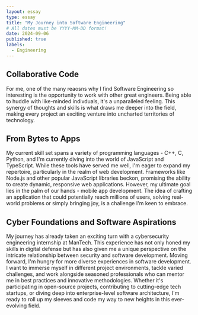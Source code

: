 ```yaml
---
layout: essay
type: essay
title: "My Journey into Software Engineering"
# All dates must be YYYY-MM-DD format!
date: 2024-09-06
published: true
labels:
  - Engineering
---
```


## Collaborative Code
For me, one of the many reaosns why I find Software Engineering so interesting is the opportunity to work with other great engineers. Being able to huddle with like-minded indivduals, it's a unparalleled feeling. This synergy of thoughts and skills is what draws me deeper into the field, making every project an exciting venture into uncharted territories of technology. 

## From Bytes to Apps
My current skill set spans a variety of programming languages - C++, C, Python, and I'm currently diving into the world of JavaScript and TypeScript. While these tools have served me well, I'm eager to expand my repertoire, particularly in the realm of web development. Frameworks like Node.js and other popular JavaScript libraries beckon, promising the ability to create dynamic, responsive web applications. However, my ultimate goal lies in the palm of our hands - mobile app development. The idea of crafting an application that could potentially reach millions of users, solving real-world problems or simply bringing joy, is a challenge I'm keen to embrace.

## Cyber Foundations and Software Aspirations
My journey has already taken an exciting turn with a cybersecurity engineering internship at ManTech. This experience has not only honed my skills in digital defense but has also given me a unique perspective on the intricate relationship between security and software development. Moving forward, I'm hungry for more diverse experiences in software development. I want to immerse myself in different project environments, tackle varied challenges, and work alongside seasoned professionals who can mentor me in best practices and innovative methodologies. Whether it's participating in open-source projects, contributing to cutting-edge tech startups, or diving deep into enterprise-level software architecture, I'm ready to roll up my sleeves and code my way to new heights in this ever-evolving field.
